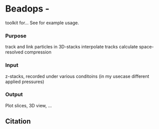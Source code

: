 # Beadops - 

toolkit for... See []() for example usage.

### Purpose
track and link particles in 3D-stacks
interpolate tracks
calculate space-resolved compression


### Input
z-stacks, recorded under various conditoins (in my usecase different applied pressures)

### Output
Plot slices, 3D view, ...

## Citation